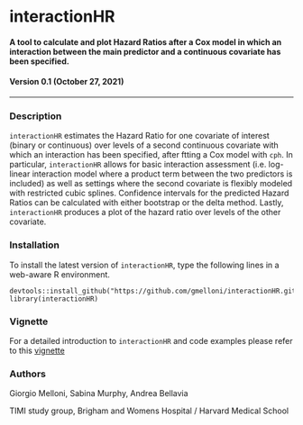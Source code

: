 # interactionHR
#### A tool to calculate and plot Hazard Ratios after a Cox model in which an interaction between the main predictor and a continuous covariate has been specified.
#### Version 0.1 (October 27, 2021)
---

### Description
`interactionHR` estimates the Hazard Ratio for one covariate of interest (binary or continuous) over levels of a second continuous 
  covariate with which an interaction has been specified, after ftting a Cox model with `cph`. In particular, `interactionHR` allows for
  basic interaction assessment (i.e. log-linear interaction model where a product term between the two predictors is included) 
  as well as settings where the second covariate is flexibly modeled with restricted cubic splines. Confidence intervals for 
  the predicted Hazard Ratios can be calculated with either bootstrap or the delta method. Lastly, `interactionHR`
  produces a plot of the hazard ratio over levels of the other covariate.

### Installation
To install the latest version of `interactionHR`, type the following lines in a web-aware R environment.

```
devtools::install_github("https://github.com/gmelloni/interactionHR.git")
library(interactionHR)
```


### Vignette
For a detailed introduction to `interactionHR` and code examples please refer to this [vignette](https://raw.githack.com/gmelloni/interactionHR/main/inst/extdata/vignette.html)

### Authors
Giorgio Melloni, Sabina Murphy, Andrea Bellavia

TIMI study group, Brigham and Womens Hospital / Harvard Medical School
